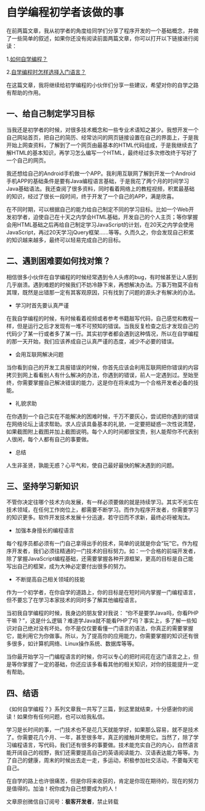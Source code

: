 # 自学编程初学者该做的事

在前两篇文章，我从初学者的角度给同学们分享了程序开发的一个基础概念，并做了一些简单的叙述，如果你还没有阅读前面两篇文章，你可以打开以下链接进行阅读：

1.[如何自学编程？](https://blog.jkdev.cn/index.php/archives/122/)

2.[自学编程时怎样选择入门语言？](https://blog.jkdev.cn/index.php/archives/163/)

在这篇文章，我将继续给初学编程的小伙伴们分享一些建议，希望对你的自学之路有帮助的作用。

## 一、给自己制定学习目标

当我还是初学者的时候，对很多技术概念和一些专业术语知之甚少。我想开发一个自己网站首页，把自己的简历、经常访问的网页链接设置在自己的界面上，于是我开始上网查资料，了解到了一个网页由最基本的HTML代码组成，于是我继续去了解HTML的基本知识，再学习怎么编写一个HTML，最终经过多次修改终于写好了一个自己的网页。

我还想给自己的Android手机做一个APP。我利用互联网了解到开发一个Android手机APP的基础条件是要有Java编程语言基础，于是我花了两个月的时间学习Java基础语法。我还查阅了很多资料，同时看着网络上的教程视频，积累最基础的知识，经过了很长一段时间，终于开发了一个自己的APP，满是欣喜。

在不同时期，可以根据自己的能力给自己制定不同的学习目标。比如一个Web开发初学者，迫使自己在十天之内学会HTML基础，开发自己的个人主页；等你掌握会用HTML基础之后再给自己制定学习JavaScript的计划，在20天之内学会使用JavaScript，再过20天学习jQuery框架......等等。久而久之，你会发现自己积累的知识越来越多，最终可以轻易完成自己的目标。

## 二、遇到困难要如何找对策？

相信很多小伙伴在自学编程的时候经常遇到令人头疼的bug，有时候甚至让人感到几乎崩溃。遇到难题的时候我们不妨冷静下来，再想解决办法。万事万物莫不自有其理，既然是出错那一定有其客观原因，只有找到了问题的源头才有解决的办法。

- 学习时首先要认真严谨

在我自学编程的时候，有时候看着视频或者参考书籍敲写代码，自己感觉和教程一样，但是运行之后才发现有一堆不可预知的错误。当我反复检查之后才发现自己的代码少了某一行或者多了某一行。其实初学者都会遇到这种情况，所以在自学编程的那一天开始，我们应该养成自己认真严谨的态度，减少不必要的错误。

- 会用互联网解决问题

当你看到自己的开发工具报错误的时候，你首先应该会利用互联网把你错误的内容拷贝到网上看看别人有什么解决的办法，你遇到的错误，前人一定遇到过。至始至终，你需要掌握自己解决错误的能力，这是你在将来成为一个合格开发者必备的技能。

- 礼貌求助

在你遇到一个自己实在不能解决的困难时候，千万不要灰心，尝试把你遇到的错误在网络论坛上请求帮助。求人应该具备基本的礼貌，一定要把疑惑一次性说清楚，如果截图附上截图并加上截图说明。每个人的时间都很宝贵，别人能帮你不代表别人很闲，每个人都有自己的事要做。

- 总结

人生非圣贤，孰能无惑？心平气和，使自己最好最快的解决遇到的问题。

## 三、坚持学习新知识

不管你决定往哪个技术方向发展，有一样必须要做的就是持续学习。其实不光实在技术领域，在任何工作岗位上，都需要不断学习。而作为程序开发者，你需要学习的知识更多。软件开发技术发展十分迅速，若守旧而不求新，最终必将被淘汰。

- 加强本身擅长的编程语言

每个程序员都必须有一门自己拿得出手的技术，简单的说就是你会“玩”它。作为程序开发者，我们必须往精通的一门技术的目标努力。如：一个合格的前端开发者，除了掌握JavaScript编程基础，还需要掌握各种开源框架，更高的目标是自己能写出自己的框架，成为大神必定要付出很多的努力。

- 不断提高自己相关领域的技能

作为一个初学者，在你自学的道路上，你的目标是在短时间内掌握一门编程语言，但不要忘了在学习本家技术的同时多了解其他编程语言。

当初我自学编程的时候，我身边的朋友曾对我说： “你不是要学Java吗，你看PHP干嘛？”，这是什么逻辑？难道学Java就不能看PHP了吗？事实上，多了解一些知识对自己绝对没有坏处。你不是仅仅要看懂一门语言的语法，你真正的需要掌握它，能利用它为你做事。所以，为了提高你的应用能力，你需要掌握的知识还有很多很多，如计算机网络、Linux操作系统、数据库等等。

当你最开始学习一门编程语言的时候，你可以专心的把时间花在这门语言之上，但是等你掌握了一定的基础，你还应该多看看其他的相关知识，对你的技能提升一定有帮助。

## 四、结语

《如何自学编程？》系列文章我一共写了三篇，到这里就结束，十分感谢你的阅读！如果你有任何问题，也可以给我私信。

学习是长时间的事，一门技术也不是花几天就能学好，如果那么容易，就不是技术了。你需要花几个月、一年，甚至很多年，真正的接触并使用它。当然了，除了学习编程语言，写代码，我们还有很多的事要做。技术能充实自己的内心，自然语言能开阔自己的视野，我们还需要提高自己的英语阅读能力、汉语表达能力等等。为了自己的健康，周末的时候出去走一走，多运动，积极参加社交活动，不要每天宅自己。

在自学的路上也许很痛苦，但是你将来收获的，肯定是你现在期待的，现在的努力是值得的。加油！祝你成为自己想要成为的人！

文章原创微信自订阅号：**极客开发者**，禁止转载
